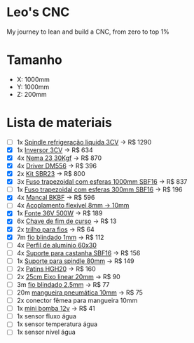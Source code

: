 # Leo's CNC
My journey to lean and build a CNC, from zero to top 1%

# Tamanho
- X: 1000mm
- Y: 1000mm
- Z: 200mm

# Lista de materiais
- [ ] 1x [Spindle refrigeração liquida 3CV](https://oceantech-automation.com.br/produtos/spindle-gdz-2-2kw-3cv-er20-liquido-refrigeracao-liquida-referencia-cod-9937/?variant=393632253) -> R$ 1290
- [x] 1x [Inversor 3CV](https://www.inverterpro.com.br/MLB-4002907643-inversor-de-frequncia-3cv-22kw-220v-monotrifasico-10a-_JM?variation=187220394195) -> R$ 634
- [x] 4x [Nema 23 30Kgf](https://www.lojapolicompcomponentes.com.br/produtos/motor-de-passo-nema-23-30kgf-cm-4-fios/) -> R$ 870
- [x] 4x [Driver DM556](https://produto.mercadolivre.com.br/MLB-4286054288-kit-3-driver-dm556-p-motor-de-passo-exclusivo-p-nema-23-_JM#polycard_client=search-nordic&position=3&search_layout=grid&type=item&tracking_id=2814dad4-62ad-4f71-9200-7b942681b14e&wid=MLB4286054288&sid=search) -> R$ 396
- [x] 2x [Kit SBR23](https://produto.mercadolivre.com.br/MLB-5343642096-2x-eixos-apoiado-sbr16-x-1000mm-4x-pillow-block-sbr16uuop-_JM#intervention_type=full&searchVariation=187459222573&position=1&search_layout=stack&type=cart_intervention&tracking_id=e2b56799-f50a-4d02-82c0-f0cff3605d44) -> R$ 800
- [x] 3x [Fuso trapezoidal com esferas 1000mm SBF16](https://oceantech-automation.com.br/produtos/fuso-com-castanha-sfu-1605/?variant=702997784) -> R$ 837
- [ ] 1x [Fuso trapezoidal com esferas 300mm SBF16](https://oceantech-automation.com.br/produtos/fuso-com-castanha-sfu-1605/?variant=702997733) -> R$ 196
- [x] 4x [Mancal BKBF](https://oceantech-automation.com.br/produtos/mancais-bkbf/?variant=1042252519) -> R$ 596
- [ ] 4x [Acoplamento flexível 8mm -> 10mm](https://produto.mercadolivre.com.br/MLB-3747673859-8mm-x-10mm-eixo-de-ameixa-flexivel-acoplamento-cnc-motor-de-_JM?matt_tool=18956390&utm_source=google_shopping&utm_medium=organic)
- [x] 1x [Fonte 36V 500W](https://oceantech-automation.com.br/produtos/fonte-chaveada-36v-13-8a-500w/) -> R$ 189
- [x] 6x [Chave de fim de curso](https://oceantech-automation.com.br/produtos/fim-de-curso-kw11-3-vias/) -> R$ 13
- [x] 2x [trilho para fios](https://oceantech-automation.com.br/produtos/esteira-porta-cabos-10x20x1000mm/) -> R$ 64
- [x] 7m [fio blindado 1mm](https://oceantech-automation.com.br/produtos/cabo-blindado-4-vias-1mm-preco-por-metro/) -> R$ 112
- [ ] 4x [Perfil de alumínio 60x30](https://loja.forsetisolucoes.com.br/perfil-estrutural-em-aluminio-30x60-basico-preto-canal-8-t-slot)
- [ ] 4x [Suporte para castanha SBF16](https://oceantech-automation.com.br/produtos/suporte-da-castanha/?variant=349312459) -> R$ 156
- [ ] 1x [Suporte para spindle 80mm](https://oceantech-automation.com.br/produtos/suportes-para-spindles/?variant=368832043) -> R$ 149
- [ ] 2x [Patins HGH20](https://oceantech-automation.com.br/produtos/patins-sem-aba-20mm/?variant=370055977) -> R$ 160
- [ ] 2x [25cm Eixo linear 20mm](https://oceantech-automation.com.br/produtos/guia-linear-hgr20-valor-por-centimetro/?variant=385346549) -> R$ 90
- [ ] 3m [fio blindado 2.5mm](https://oceantech-automation.com.br/produtos/cabo-blindado-4-vias-25mm-preco-por-metro/?variant=386066255) -> R$ 77
- [ ] 20m [mangueira pneumática 10mm](https://produto.mercadolivre.com.br/MLB-3830612509-10m-mangueira-pneumatica-flexivel-10mm-tubo-pu-150psi10bar-_JM) -> R$ 75
- [ ] 2x conector fêmea para mangueira 10mm
- [ ] 1x [mini bomba 12v](https://produto.mercadolivre.com.br/MLB-3660399513-mini-bomba-dagua-12v-800-litrosh-para-fontes-de-jardim-_JM#polycard_client=recommendations_vip-seller_items-above&reco_backend=ranker-retsys-same-seller&reco_model=rk_entity_sameseller&reco_client=vip-seller_items-above&reco_item_pos=0&reco_backend_type=low_level&reco_id=eb573313-117c-426f-8277-f25827eb89fb) -> R$ 41
- [ ] 1x sensor fluxo água
- [ ] 1x sensor temperatura água
- [ ] 1x sensor nível água
